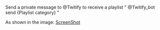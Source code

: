 Send a private message to @Twitify to receive a playlist
" @Twitify_bot send {Playlist category} "

As shown in the image:
[ScreenShot](https://imgur.com/1v2I2Of)